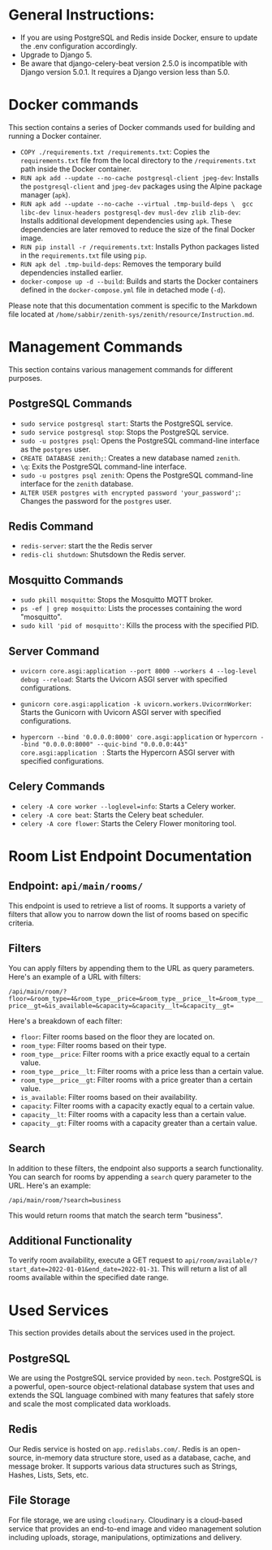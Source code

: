 # General Instructions:
- If you are using PostgreSQL and Redis inside Docker, ensure to update the .env configuration accordingly.
- Upgrade to Django 5.
- Be aware that django-celery-beat version 2.5.0 is incompatible with Django version 5.0.1. It requires a Django version less than 5.0.



# Docker commands

This section contains a series of Docker commands used for building and running a Docker container.

- `COPY ./requirements.txt /requirements.txt`: Copies the `requirements.txt` file from the local directory to the `/requirements.txt` path inside the Docker container.
- `RUN apk add --update --no-cache postgresql-client jpeg-dev`: Installs the `postgresql-client` and `jpeg-dev` packages using the Alpine package manager (`apk`).
- `RUN apk add --update --no-cache --virtual .tmp-build-deps \ 
    gcc libc-dev linux-headers postgresql-dev musl-dev zlib zlib-dev`: Installs additional development dependencies using `apk`. These dependencies are later removed to reduce the size of the final Docker image.
- `RUN pip install -r /requirements.txt`: Installs Python packages listed in the `requirements.txt` file using `pip`.
- `RUN apk del .tmp-build-deps`: Removes the temporary build dependencies installed earlier.
- `docker-compose up -d --build`: Builds and starts the Docker containers defined in the `docker-compose.yml` file in detached mode (`-d`).

Please note that this documentation comment is specific to the Markdown file located at `/home/sabbir/zenith-sys/zenith/resource/Instruction.md`.

# Management Commands

This section contains various management commands for different purposes.

## PostgreSQL Commands

- `sudo service postgresql start`: Starts the PostgreSQL service.
- `sudo service postgresql stop`: Stops the PostgreSQL service.
- `sudo -u postgres psql`: Opens the PostgreSQL command-line interface as the `postgres` user.
- `CREATE DATABASE zenith;`: Creates a new database named `zenith`.
- `\q`: Exits the PostgreSQL command-line interface.
- `sudo -u postgres psql zenith`: Opens the PostgreSQL command-line interface for the `zenith` database.
- `ALTER USER postgres with encrypted password 'your_password';`: Changes the password for the `postgres` user.

## Redis Command
- `redis-server`: start the the Redis server
- `redis-cli shutdown`: Shutsdown the Redis server.

## Mosquitto Commands

- `sudo pkill mosquitto`: Stops the Mosquitto MQTT broker.
- `ps -ef | grep mosquitto`: Lists the processes containing the word "mosquitto".
- `sudo kill 'pid of mosquitto'`: Kills the process with the specified PID.

## Server Command

- `uvicorn core.asgi:application --port 8000 --workers 4 --log-level debug --reload`: Starts the Uvicorn ASGI server with specified configurations.

- `gunicorn core.asgi:application -k uvicorn.workers.UvicornWorker`: Starts the Gunicorn with Uvicorn ASGI server with specified configurations.

- `hypercorn --bind '0.0.0.0:8000' core.asgi:application` or `hypercorn --bind "0.0.0.0:8000" --quic-bind "0.0.0.0:443" core.asgi:application `
: Starts the Hypercorn ASGI server with specified configurations.

## Celery Commands

- `celery -A core worker --loglevel=info`: Starts a Celery worker.
- `celery -A core beat`: Starts the Celery beat scheduler.
- `celery -A core flower`: Starts the Celery Flower monitoring tool.



# Room List Endpoint Documentation

## Endpoint: `api/main/rooms/`

This endpoint is used to retrieve a list of rooms. It supports a variety of filters that allow you to narrow down the list of rooms based on specific criteria. 

## Filters

You can apply filters by appending them to the URL as query parameters. Here's an example of a URL with filters:

`/api/main/room/?floor=&room_type=4&room_type__price=&room_type__price__lt=&room_type__price__gt=&is_available=&capacity=&capacity__lt=&capacity__gt=`

Here's a breakdown of each filter:

- `floor`: Filter rooms based on the floor they are located on.
- `room_type`: Filter rooms based on their type.
- `room_type__price`: Filter rooms with a price exactly equal to a certain value.
- `room_type__price__lt`: Filter rooms with a price less than a certain value.
- `room_type__price__gt`: Filter rooms with a price greater than a certain value.
- `is_available`: Filter rooms based on their availability.
- `capacity`: Filter rooms with a capacity exactly equal to a certain value.
- `capacity__lt`: Filter rooms with a capacity less than a certain value.
- `capacity__gt`: Filter rooms with a capacity greater than a certain value.

## Search

In addition to these filters, the endpoint also supports a search functionality. You can search for rooms by appending a `search` query parameter to the URL. Here's an example:

`/api/main/room/?search=business`

This would return rooms that match the search term "business".

## Additional Functionality 

To verify room availability, execute a GET request to `api/room/available/?start_date=2022-01-01&end_date=2022-01-31`. This will return a list of all rooms available within the specified date range.


# Used Services

This section provides details about the services used in the project.

## PostgreSQL
We are using the PostgreSQL service provided by `neon.tech`. PostgreSQL is a powerful, open-source object-relational database system that uses and extends the SQL language combined with many features that safely store and scale the most complicated data workloads.

## Redis
Our Redis service is hosted on `app.redislabs.com/`. Redis is an open-source, in-memory data structure store, used as a database, cache, and message broker. It supports various data structures such as Strings, Hashes, Lists, Sets, etc.

## File Storage
For file storage, we are using `cloudinary`. Cloudinary is a cloud-based service that provides an end-to-end image and video management solution including uploads, storage, manipulations, optimizations and delivery.
